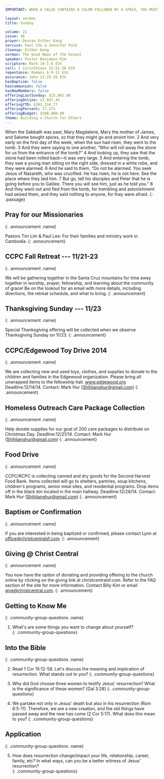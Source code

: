 ```yaml
---
IMPORTANT: WHEN A VALUE CONTAINS A COLON FOLLOWED BY A SPACE, YOU MUST USE &#58;

layout: sermon
title: Sunday

volume: 22
issue: 46
prayer: Deacon Esther Kang
service: Paul Cho & Jennifer Park
cleanup: Esther Kang
sermon: The Good News of the Gospel
speaker: Pastor Benjamin Kim
scripture: Mark 16:1-8 ESV
call: I Corinthians 15:51-56 ESV
repentance: Romans 6:9-11 ESV
assurance: John 11:25-26 ESV
hasBaptism: false
hasCommunion: false
hasNewMembers: false
offeringLastSunday: $15,862.00
offeringOnline: $7,047.45
offeringYTD: $301,334.77
offeringPercent: 77.27%
offeringBudget: $390,000.00
theme: Building a Church for Others
---
```


When the Sabbath was past, Mary Magdalene, Mary the mother of James, and Salome bought spices, so that they might go and anoint him. 2 And very early on the first day of the week, when the sun had risen, they went to the tomb. 3 And they were saying to one another, “Who will roll away the stone for us from the entrance of the tomb?” 4 And looking up, they saw that the stone had been rolled back—it was very large. 5 And entering the tomb, they saw a young man sitting on the right side, dressed in a white robe, and they were alarmed. 6 And he said to them, “Do not be alarmed. You seek Jesus of Nazareth, who was crucified. He has risen; he is not here. See the place where they laid him. 7 But go, tell his disciples and Peter that he is going before you to Galilee. There you will see him, just as he told you.” 8 And they went out and fled from the tomb, for trembling and astonishment had seized them, and they said nothing to anyone, for they were afraid.
{: .passage}


## Pray for our Missionaries
{: .announcement .name}

Pastors Tim Lim & Paul Lee: For their families and ministry work in Cambodia.
{: .announcement}

## CCPC Fall Retreat --- 11/21-23
{: .announcement .name}

We will be gathering together in the Santa Cruz mountains for time away together in worship, prayer, fellowship, and learning about the community of grace! Be on the lookout for an email with more details, including directions, the retreat schedule, and what to bring.
{: .announcement}

## Thanksgiving Sunday --- 11/23
{: .announcement .name}

Special Thanksgiving offering will be collected when we observe Thanksgiving Sunday on 11/23.
{: .announcement}

## CCPC/Edgewood Toy Drive 2014
{: .announcement .name}

We are collecting new and used toys, clothes, and supplies to donate to the children and families in the Edgewood organization. Please bring all unwrapped items to the fellowship hall. www.edgewood.org Deadline:12/14/14. Contact: Mark Hur (Shihlianghur@gmail.com)
{: .announcement}

## Homeless Outreach Care Package Collection
{: .announcement .name}

Help donate supplies for our goal of 200 care packages to distribute on Christmas Day. Deadline:12/21/14. Contact: Mark Hur (Shihlianghur@gmail.com)
{: .announcement}

## Food Drive
{: .announcement .name}

CCPC/KCPC is collecting canned and dry goods for the Second Harvest Food Bank. Items collected will go to shelters, pantries, soup kitchens, children's programs, senior meal sites, and residential programs. Drop items off in the black bin located in the main hallway. Deadline:12/28/14. Contact: Mark Hur (Shihlianghur@gmail.com)
{: .announcement}

## Baptism or Confirmation
{: .announcement .name}

If you are interested in being baptized or confirmed, please contact Lynn at office@christcentralsf.com.
{: .announcement}

## Giving @ Christ Central
{: .announcement .name}

You now have the option of donating and providing offering to the church online by clicking on the giving link at christcentralsf.com. Refer to the FAQ section of the site for more information. Contact Billy Kim or email give@christcentral.com. 
{: .announcement}




## Getting to Know Me
{: .community-group-questions .name}

1) What's are some things you want to change about yourself?   
{: .community-group-questions}

## Into the Bible
{: .community-group-questions .name}

2) Read 1 Cor 15:12-58. Let's discuss the meaning and implication of resurrection. What stands out to you? 
{: .community-group-questions}

3) Why did God choose three women to testify Jesus' resurrection? What is the significance of these women? (Gal 3:28)
{: .community-group-questions}

4) We partake not only in Jesus' death but also in his resurrection (Rom 6:5-11). Therefore, we are a new creation, and the old things have passed away and the new has come (2 Cor 5:17). What does this mean to you?
{: .community-group-questions}

## Application
{: .community-group-questions .name}

5) How does resurrection change/impact your life, relationship, career, family, etc? In what ways, can you be a better witness of Jesus' resurrection?   
{: .community-group-questions} 